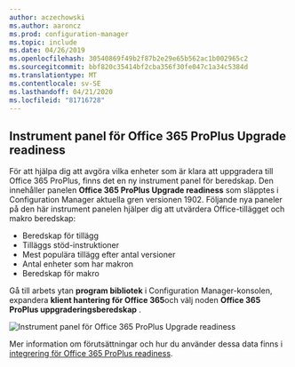 ```yaml
---
author: aczechowski
ms.author: aaroncz
ms.prod: configuration-manager
ms.topic: include
ms.date: 04/26/2019
ms.openlocfilehash: 30540869f49b2f87b2e29e65b562ac1b002965c2
ms.sourcegitcommit: bbf820c35414bf2cba356f30fe047c1a34c5384d
ms.translationtype: MT
ms.contentlocale: sv-SE
ms.lasthandoff: 04/21/2020
ms.locfileid: "81716728"
---
```

## <a name="office-365-proplus-upgrade-readiness-dashboard"></a><a name="bkmk_o365"></a>Instrument panel för Office 365 ProPlus Upgrade readiness

<!--4021125-->
För att hjälpa dig att avgöra vilka enheter som är klara att uppgradera till Office 365 ProPlus, finns det en ny instrument panel för beredskap. Den innehåller panelen **Office 365 ProPlus Upgrade readiness** som släpptes i Configuration Manager aktuella gren versionen 1902. Följande nya paneler på den här instrument panelen hjälper dig att utvärdera Office-tillägget och makro beredskap:

- Beredskap för tillägg
- Tilläggs stöd-instruktioner
- Mest populära tillägg efter antal versioner
- Antal enheter som har makron
- Beredskap för makro

Gå till arbets ytan **program bibliotek** i Configuration Manager-konsolen, expandera **klient hantering för Office 365**och välj noden **Office 365 ProPlus uppgraderingsberedskap** .

![Instrument panel för Office 365 ProPlus Upgrade readiness](../../media/4021125-o365-dashboard.png)

Mer information om förutsättningar och hur du använder dessa data finns i [integrering för Office 365 ProPlus readiness](https://docs.microsoft.com/sccm/sum/deploy-use/office-365-dashboard#bkmk_o365_readiness).
